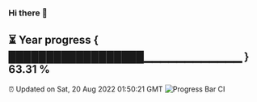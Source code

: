 ### Hi there 👋
⏳ Year progress { ██████████████████▁▁▁▁▁▁▁▁▁▁▁▁ } 63.31 %
---
⏰ Updated on Sat, 20 Aug 2022 01:50:21 GMT
![Progress Bar CI](https://github.com/liununu/liununu/workflows/Progress%20Bar%20CI/badge.svg)

